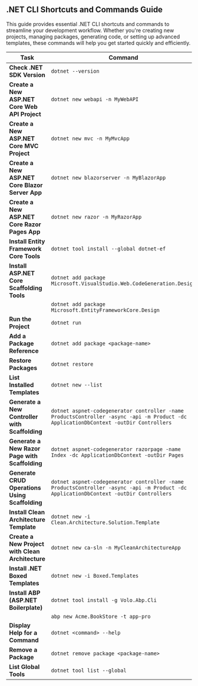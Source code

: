 ## .NET CLI Shortcuts and Commands Guide

This guide provides essential .NET CLI shortcuts and commands to streamline your development workflow. Whether you're creating new projects, managing packages, generating code, or setting up advanced templates, these commands will help you get started quickly and efficiently.

| **Task**                                         | **Command**                                                                 |
|--------------------------------------------------|------------------------------------------------------------------------------|
| **Check .NET SDK Version**                       | `dotnet --version`                                                           |
| **Create a New ASP.NET Core Web API Project**    | `dotnet new webapi -n MyWebAPI`                                               |
| **Create a New ASP.NET Core MVC Project**        | `dotnet new mvc -n MyMvcApp`                                                  |
| **Create a New ASP.NET Core Blazor Server App**  | `dotnet new blazorserver -n MyBlazorApp`                                      |
| **Create a New ASP.NET Core Razor Pages App**    | `dotnet new razor -n MyRazorApp`                                              |
| **Install Entity Framework Core Tools**          | `dotnet tool install --global dotnet-ef`                                      |
| **Install ASP.NET Core Scaffolding Tools**       | `dotnet add package Microsoft.VisualStudio.Web.CodeGeneration.Design`        |
|                                                  | `dotnet add package Microsoft.EntityFrameworkCore.Design`                    |
| **Run the Project**                             | `dotnet run`                                                                 |
| **Add a Package Reference**                      | `dotnet add package <package-name>`                                           |
| **Restore Packages**                            | `dotnet restore`                                                             |
| **List Installed Templates**                    | `dotnet new --list`                                                          |
| **Generate a New Controller with Scaffolding**   | `dotnet aspnet-codegenerator controller -name ProductsController -async -api -m Product -dc ApplicationDbContext -outDir Controllers` |
| **Generate a New Razor Page with Scaffolding**   | `dotnet aspnet-codegenerator razorpage -name Index -dc ApplicationDbContext -outDir Pages` |
| **Generate CRUD Operations Using Scaffolding**   | `dotnet aspnet-codegenerator controller -name ProductsController -async -api -m Product -dc ApplicationDbContext -outDir Controllers` |
| **Install Clean Architecture Template**          | `dotnet new -i Clean.Architecture.Solution.Template`                          |
| **Create a New Project with Clean Architecture** | `dotnet new ca-sln -n MyCleanArchitectureApp`                                 |
| **Install .NET Boxed Templates**                | `dotnet new -i Boxed.Templates`                                               |
| **Install ABP (ASP.NET Boilerplate)**           | `dotnet tool install -g Volo.Abp.Cli`                                         |
|                                                  | `abp new Acme.BookStore -t app-pro`                                           |
| **Display Help for a Command**                  | `dotnet <command> --help`                                                     |
| **Remove a Package**                            | `dotnet remove package <package-name>`                                        |
| **List Global Tools**                           | `dotnet tool list --global`                                                   |
